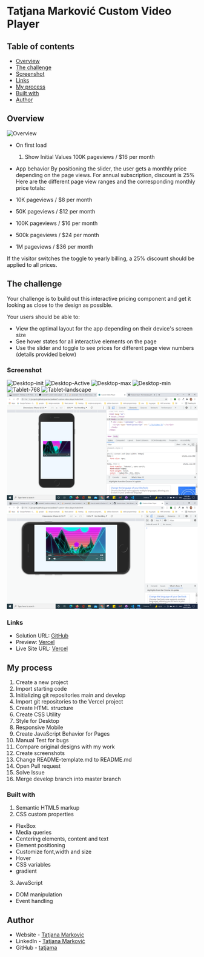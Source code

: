 # Tatjana Marković Custom Video Player
## Table of contents

  - [Overview](#overview)
  - [The challenge](#the-challenge)
  - [Screenshot](#screenshot)
  - [Links](#links)
  - [My process](#my-process)
  - [Built with](#built-with)
  - [Author](#author)

## Overview
![Overview](./images/screenshots/slider.jpg)

- On first load
  1. Show Initial Values 100K pageviews / $16 per month

- App behavior
  By positioning the slider, the user gets a monthly price depending on the page views. For annual subscription, discount is 25%
Here are the different page view ranges and the corresponding monthly price totals:

- 10K pageviews / $8 per month
- 50K pageviews / $12 per month
- 100K pageviews / $16 per month
- 500k pageviews / $24 per month
- 1M pageviews / $36 per month

If the visitor switches the toggle to yearly billing, a 25% discount should be applied to all prices.
## The challenge

Your challenge is to build out this interactive pricing component and get it looking as close to the design as possible.

Your users should be able to:

- View the optimal layout for the app depending on their device's screen size
- See hover states for all interactive elements on the page
- Use the slider and toggle to see prices for different page view numbers (details provided below)

### Screenshot

![Desktop-init ](./images/screenshots/desktop-init.png)
![Desktop-Active ](./images/screenshots/desktop-active.png)
![Desktop-max ](./images/screenshots/desktop-max.png)
![Desktop-min ](./images/screenshots/desktop-min.png)
![Tablet-768 ](./images/screenshots/tablet.png)
![Tablet-landscape ](./images/screenshots/tablet-ls.png)
![Mobile-375 ](./images/screenshots/mobile.png)
![Mobile-landscape ](./images/screenshots/mobile-landscape.png)

### Links

- Solution URL: [GitHub](https://github.com/tatjama/bonus-zadatak6-slider-component/tree/develop)
- Preview: [Vercel](https://bonus-zadatak6-slider-component-20rsxdh32-tatjana.vercel.app/)
- Live Site URL: [Vercel](https://bonus-zadatak6-slider-component.vercel.app/)

## My process

1. Create a new project
2. Import starting code
3. Initializing git repositories main and develop
4. Import git repositories to the Vercel project
5. Create HTML structure
6. Create CSS Utility
7. Style for Desktop
8. Responsive Mobile
9. Create JavaScript Behavior for Pages
11. Manual Test for bugs
14. Compare original designs with my work
15. Create screenshots
16. Change README-template.md to README.md
17. Open Pull request
18. Solve Issue
19. Merge develop branch into master branch
### Built with

1. Semantic HTML5 markup
2. CSS custom properties
- FlexBox
- Media queries
- Centering elements, content and text
- Element positioning
- Customize font,width and size
- Hover
- CSS variables
- gradient
3. JavaScript
- DOM manipulation   
- Event handling
## Author

- Website - [Tatjana Markovic](https://my-react-portfolio-tatjana.vercel.app/)
- LinkedIn - [Tatjana Marković](https://www.linkedin.com/in/tatjana-markovi%C4%87-919501189/)
- GitHub - [tatjama](https://github.com/tatjama)